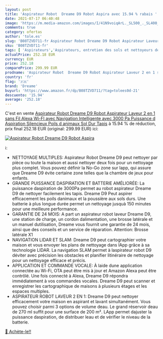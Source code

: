 ```yaml
---
layout: post
title: 'Aspirateur Robot  Dreame D9 Robot Aspira avec 15.94 % rabais '
date: 2021-07-17 06:40:48
image: 'https://m.media-amazon.com/images/I/41N9voiqArL._SL500_._SL400_.jpg'
comments: true
category: ofertas
author: 'tole.es'
slug: 'B08TZVD711-fr Aspirateur Robot Dreame D9 Robot Aspirateur Laveur 2 en 1...'
sku: 'B08TZVD711-fr'
tags: [ 'Aspirateurs','Aspirateurs, entretien des sols et nettoyeurs de vitres','Cuisine et Maison','Robots aspirateurs','dreame', ]
actualPrice: 252.18 EUR
currency: EUR
price: 252.18
comparePrice: 299.99 EUR
prodname: 'Aspirateur Robot  Dreame D9 Robot Aspirateur Laveur 2 en 1 sans Fil  Alexa  Wi-FI  avec Navigation Intelligente  avec 3000 Pa Puissance d Aspiration  Silencieux  Poils d animaux  Sol Dur  Tapis'
country: 'fr'
flag: '🇫🇷'
brand: 'Dreame'
buyurl: 'https://www.amazon.fr/dp/B08TZVD711/?tag=tolees0d-21'
descuento: '15.94'
average: '252.18'
---
```


C'est en vente [Aspirateur Robot  Dreame D9 Robot Aspirateur Laveur 2 en 1 sans Fil  Alexa  Wi-FI  avec Navigation Intelligente  avec 3000 Pa Puissance d Aspiration  Silencieux  Poils d animaux  Sol Dur  Tapis](https://www.amazon.fr/dp/B08TZVD711/?tag=tolees0d-21)  à  15.94 % de réduction, prix final  252.18 EUR (original: 299.99 EUR) ici:

[![Aspirateur Robot  Dreame D9 Robot Aspira](https://m.media-amazon.com/images/I/41N9voiqArL._SL500_._SL400_.jpg)](https://www.amazon.fr/dp/B08TZVD711/?tag=tolees0d-21)

ℹ️:

- NETTOYAGE MULTIPLES: Aspirateur Robot Dreame D9 peut nettoyer par pièce ou toute la maison et aussi nettoyer deux fois pour un nettoyage plus complet. Vous pouvez définir la No-Go zone sur lapp, qui assure que Dreame D9 évite certaine zone telles que la chambre de jeux pour enfants.
- GRANDE PUISSANCE DASPIRATION ET BATTERIE AMÉLIORÉE: La puissance daspiration de 3000Pa permet au robot aspirateur Dreame D9 de nettoyer facilement les tapis. Dreame D9 Peut aspirer efficacement les poils danimaux et la poussière aux sols durs. Une batterie à plus longue durée permet un nettoyage jusquà 150 minutes pour une meilleure performance.
- GARANTIE DE 24 MOIS: A part un aspirateur robot laveur Dreame D9, une station de charge, un cordon dalimentation, une brosse latérale et un manuel dutilisation, Dreame vous fournit une garantie de 24 mois, ainsi que des conseils et un service de réparation. Attention: Brosse latérale X1
- NAVIGATION LIDAR ET SLAM: Dreame D9 peut cartographier votre maison et vous envoyer les plans de nettoyage dans lApp grâce à sa technologie LIDAR. La navigation SLAM permet à laspirateur robot D9 déviter avec précision les obstacles et planifier litinéraire de nettoyage pour un nettoyage efficace et précis.
- APPLICATION ET COMMANDE VOCALE: À laide dune application connectée au Wi-Fi, OTA peut être mis à jour et Amazon Alexa peut être contrôlé. Une fois connecté à Alexa, Dreame D9 répondra immédiatement à vos commandes vocales. Dreame D9 peut scanner et enregistrer les cartographique de maisons à plusieurs étages et les espaces multiples.
- ASPIRATEUR ROBOT LAVEUR 2 EN 1: Dreame D9 peut nettoyer efficacement votre maison en aspirant et lavant simultanément. Vous pouvez choisir parmi 3 options de volume deau. Le grand réservoir deau de 270 ml suffit pour une surface de 200 m². LApp permet dajuster la puissance daspiration, de distribuer leau et de vérifier le niveau de la batterie.

[🛒 Achète-le!!](https://www.amazon.fr/dp/B08TZVD711/?tag=tolees0d-21)

